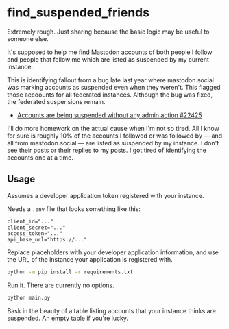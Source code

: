 # find_suspended_friends

Extremely rough. Just sharing because the basic logic may be useful to someone else.

It's supposed to help me find Mastodon accounts of both people I follow and people that follow me which are listed as suspended by my current instance.

This is identifying fallout from a bug late last year where mastodon.social was marking accounts as suspended even when they weren't. This flagged those accoounts for all federated instances. Although the bug was fixed, the federated suspensions remain.

- [Accounts are being suspended without any admin action #22425](https://github.com/mastodon/mastodon/issues/22425)

I'll do more homework on the actual cause when I'm not so tired. All I know for sure is roughly 10% of the accounts I followed or was followed by — and all from mastodon.social — are listed as suspended by my instance. I don't see their posts or their replies to my posts. I got tired of identifying the accounts one at a time.

## Usage

Assumes a developer application token registered with your instance.

Needs a `.env` file that looks something like this:

```
client_id="..."
client_secret="..."
access_token="..."
api_base_url="https://..."
```

Replace placeholders with your developer application information, and use the URL of the instance your application is registered with.

```sh
python -m pip install -r requirements.txt
```

Run it. There are currently no options.

```sh
python main.py
```

Bask in the beauty of a table listing accounts that your instance thinks are suspended. An empty table if you're lucky.
